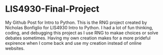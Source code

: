 # LIS4930-Final-Project
My Github Post for Intro to Python. 
This is the RNG project created by Nicholas Bonfiglio for LIS4930 Intro to Python. I had a lot of fun thinking, coding, and debugging this project as I use RNG to makae choices or solve debates sometimes. Having my own creation makes for a more prideful expirence when I come back and use my creation instead of online websites. 
